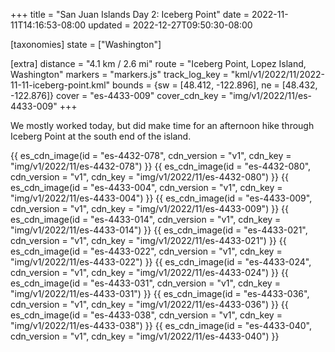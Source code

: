 +++
title = "San Juan Islands Day 2: Iceberg Point"
date = 2022-11-11T14:16:53-08:00
updated = 2022-12-27T09:50:30-08:00

[taxonomies]
state = ["Washington"]

[extra]
distance = "4.1 km / 2.6 mi"
route = "Iceberg Point, Lopez Island, Washington"
markers = "markers.js"
track_log_key = "kml/v1/2022/11/2022-11-11-iceberg-point.kml"
bounds = {sw = [48.412, -122.896], ne = [48.432, -122.876]}
cover = "es-4433-009"
cover_cdn_key = "img/v1/2022/11/es-4433-009"
+++

We mostly worked today, but did make time for an afternoon hike through Iceberg Point at the south end of the island.

<!-- more -->

{{ es_cdn_image(id = "es-4432-078", cdn_version = "v1", cdn_key = "img/v1/2022/11/es-4432-078") }}
{{ es_cdn_image(id = "es-4432-080", cdn_version = "v1", cdn_key = "img/v1/2022/11/es-4432-080") }}
{{ es_cdn_image(id = "es-4433-004", cdn_version = "v1", cdn_key = "img/v1/2022/11/es-4433-004") }}
{{ es_cdn_image(id = "es-4433-009", cdn_version = "v1", cdn_key = "img/v1/2022/11/es-4433-009") }}
{{ es_cdn_image(id = "es-4433-014", cdn_version = "v1", cdn_key = "img/v1/2022/11/es-4433-014") }}
{{ es_cdn_image(id = "es-4433-021", cdn_version = "v1", cdn_key = "img/v1/2022/11/es-4433-021") }}
{{ es_cdn_image(id = "es-4433-022", cdn_version = "v1", cdn_key = "img/v1/2022/11/es-4433-022") }}
{{ es_cdn_image(id = "es-4433-024", cdn_version = "v1", cdn_key = "img/v1/2022/11/es-4433-024") }}
{{ es_cdn_image(id = "es-4433-031", cdn_version = "v1", cdn_key = "img/v1/2022/11/es-4433-031") }}
{{ es_cdn_image(id = "es-4433-036", cdn_version = "v1", cdn_key = "img/v1/2022/11/es-4433-036") }}
{{ es_cdn_image(id = "es-4433-038", cdn_version = "v1", cdn_key = "img/v1/2022/11/es-4433-038") }}
{{ es_cdn_image(id = "es-4433-040", cdn_version = "v1", cdn_key = "img/v1/2022/11/es-4433-040") }}
